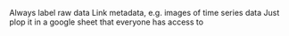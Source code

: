 Always label raw data
Link metadata, e.g. images of time series data
Just plop it in a google sheet that everyone has access to
